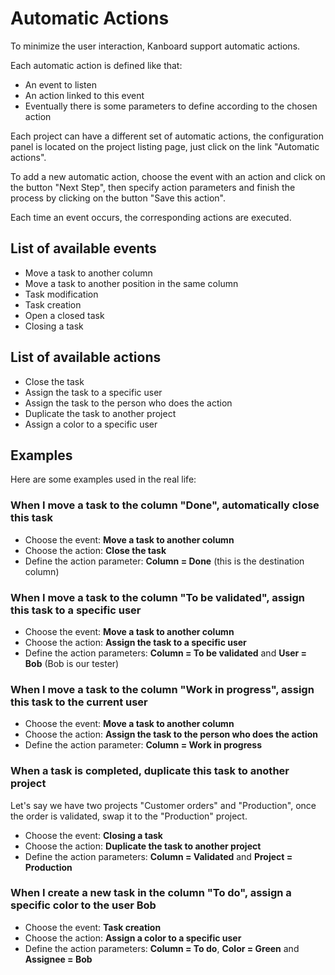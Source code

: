 Automatic Actions
=================

To minimize the user interaction, Kanboard support automatic actions.

Each automatic action is defined like that:

- An event to listen
- An action linked to this event
- Eventually there is some parameters to define according to the chosen action

Each project can have a different set of automatic actions, the configuration panel is located on the project listing page, just click on the link "Automatic actions".

To add a new automatic action, choose the event with an action and click on the button "Next Step", then specify action parameters and finish the process by clicking on the button "Save this action".

Each time an event occurs, the corresponding actions are executed.

List of available events
------------------------

- Move a task to another column
- Move a task to another position in the same column
- Task modification
- Task creation
- Open a closed task
- Closing a task

List of available actions
-------------------------

- Close the task
- Assign the task to a specific user
- Assign the task to the person who does the action
- Duplicate the task to another project
- Assign a color to a specific user

Examples
--------

Here are some examples used in the real life:

### When I move a task to the column "Done", automatically close this task

- Choose the event: **Move a task to another column**
- Choose the action: **Close the task**
- Define the action parameter: **Column = Done** (this is the destination column)

### When I move a task to the column "To be validated", assign this task to a specific user

- Choose the event: **Move a task to another column**
- Choose the action: **Assign the task to a specific user**
- Define the action parameters: **Column = To be validated** and **User = Bob** (Bob is our tester)

### When I move a task to the column "Work in progress", assign this task to the current user

- Choose the event: **Move a task to another column**
- Choose the action: **Assign the task to the person who does the action**
- Define the action parameter: **Column = Work in progress**

### When a task is completed, duplicate this task to another project

Let's say we have two projects "Customer orders" and "Production", once the order is validated, swap it to the "Production" project.

- Choose the event: **Closing a task**
- Choose the action: **Duplicate the task to another project**
- Define the action parameters: **Column = Validated** and **Project = Production**

### When I create a new task in the column "To do", assign a specific color to the user Bob

- Choose the event: **Task creation**
- Choose the action: **Assign a color to a specific user**
- Define the action parameters: **Column = To do**, **Color = Green** and **Assignee = Bob**
